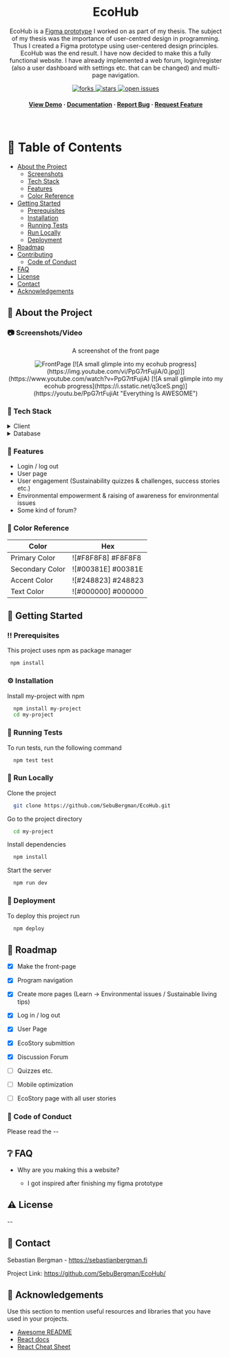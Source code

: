 <!--
Hey, thanks for using the awesome-readme-template template.  
If you have any enhancements, then fork this project and create a pull request 
or just open an issue with the label "enhancement".

Don't forget to give this project a star for additional support ;)
Maybe you can mention me or this repo in the acknowledgements too
-->
<div align="center">

  <!--<img src="assets/logo.png" alt="logo" width="200" height="auto" />-->
  <h1>EcoHub</h1>
  
  <p>
    EcoHub is a <a href="https://www.figma.com/proto/SLd2mjiyNSjfWAPjqlxLRV/Ymp%C3%A4rist%C3%B6n-kest%C3%A4vyyden-keskus?type=design&node-id=262-7167&t=ENi7NouD9OYJuqqR-1&scaling=min-zoom&page-id=0%3A1&starting-point-node-id=262%3A7167&mode=design">Figma prototype</a> I worked on as part of my thesis. The subject of my thesis was the importance of user-centred design in programming. Thus I created a Figma prototype using user-centered design principles. EcoHub was the end result. I have now decided to make this a fully functional website. I have already implemented a web forum, login/register (also a user dashboard with settings etc. that can be changed) and multi-page navigation.
  </p>
  
  
<!-- Badges -->
<p>
  <a href="https://github.com/SebuBergman/EcoHub/network/members">
    <img src="https://img.shields.io/github/forks/SebuBergman/EcoHub" alt="forks" />
  </a>
  <a href="https://github.com/SebuBergman/EcoHub/stargazers">
    <img src="https://img.shields.io/github/stars/SebuBergman/EcoHub" alt="stars" />
  </a>
  <a href="https://github.com/SebuBergman/EcoHub/issues/">
    <img src="https://img.shields.io/github/issues/SebuBergman/EcoHub" alt="open issues" />
  </a>
</p>
   
<h4>
    <a href="https://github.com/SebuBergman/EcoHub">View Demo</a>
  <span> · </span>
    <a href="https://github.com/SebuBergman/EcoHub">Documentation</a>
  <span> · </span>
    <a href="https://github.com/SebuBergman/EcoHub">Report Bug</a>
  <span> · </span>
    <a href="https://github.com/SebuBergman/EcoHub">Request Feature</a>
  </h4>
</div>

<br />

<!-- Table of Contents -->
# :notebook_with_decorative_cover: Table of Contents

- [About the Project](#star2-about-the-project)
  * [Screenshots](#camera-screenshots)
  * [Tech Stack](#space_invader-tech-stack)
  * [Features](#dart-features)
  * [Color Reference](#art-color-reference)
- [Getting Started](#toolbox-getting-started)
  * [Prerequisites](#bangbang-prerequisites)
  * [Installation](#gear-installation)
  * [Running Tests](#test_tube-running-tests)
  * [Run Locally](#running-run-locally)
  * [Deployment](#triangular_flag_on_post-deployment)
- [Roadmap](#compass-roadmap)
- [Contributing](#wave-contributing)
  * [Code of Conduct](#scroll-code-of-conduct)
- [FAQ](#grey_question-faq)
- [License](#warning-license)
- [Contact](#handshake-contact)
- [Acknowledgements](#gem-acknowledgements)

  

<!-- About the Project -->
## :star2: About the Project

<div>
  <p></p>
</div>

<!-- Screenshots -->
### :camera: Screenshots/Video

<div align="center"> 
  <p>A screenshot of the front page</p>
  <img src="https://github.com/SebuBergman/EcoHub/blob/main/src/assets/EcoHub_FrontPage.png" alt="FrontPage" />
  [![A small glimple into my ecohub progress](https://img.youtube.com/vi/PpG7rtFujiA/0.jpg)]](https://www.youtube.com/watch?v=PpG7rtFujiA)
  [![A small glimple into my ecohub progress](https://i.sstatic.net/q3ceS.png)](https://youtu.be/PpG7rtFujiAt "Everything Is AWESOME")
</div>


<!-- TechStack -->
### :space_invader: Tech Stack

<details>
  <summary>Client</summary>
  <ul>
    <li><a href="https://reactjs.org/">React.js</a></li>
    <li><a href="https://sass-lang.com">Sass</a></li>
        <li><a href="https://mui.com/material-ui">Material UI</a></li>
  </ul>
</details>

<details>
  <summary>Database</summary>
  <ul>
    <li><a href="https://firebase.google.com">Firebase</a></li>
  </ul>
</details>

<!-- Features -->
### :dart: Features

- Login / log out
- User page
- User engagement (Sustainability quizzes & challenges, success stories etc.)
- Environmental empowerment & raising of awareness for environmental issues
- Some kind of forum?

<!-- Color Reference -->
### :art: Color Reference

| Color             | Hex                                                                |
| ----------------- | ------------------------------------------------------------------ |
| Primary Color | ![#F8F8F8] #F8F8F8 |
| Secondary Color | ![#00381E] #00381E |
| Accent Color | ![#248823] #248823 |
| Text Color | ![#000000] #000000 |


<!-- Getting Started -->
## 	:toolbox: Getting Started

<!-- Prerequisites -->
### :bangbang: Prerequisites

This project uses npm as package manager

```bash
 npm install
```

<!-- Installation -->
### :gear: Installation

Install my-project with npm

```bash
  npm install my-project
  cd my-project
```
   
<!-- Running Tests -->
### :test_tube: Running Tests

To run tests, run the following command

```bash
  npm test test
```

<!-- Run Locally -->
### :running: Run Locally

Clone the project

```bash
  git clone https://github.com/SebuBergman/EcoHub.git
```

Go to the project directory

```bash
  cd my-project
```

Install dependencies

```bash
  npm install
```

Start the server

```bash
  npm run dev
```


<!-- Deployment -->
### :triangular_flag_on_post: Deployment

To deploy this project run

```bash
  npm deploy
```

<!-- Roadmap -->
## :compass: Roadmap

* [x] Make the front-page
* [x] Program navigation
* [x] Create more pages (Learn -> Environmental issues / Sustainable living tips)
* [x] Log in / log out
* [x] User Page
* [x] EcoStory submittion
* [x] Discussion Forum
* [ ] Quizzes etc.
* [ ] Mobile optimization
* [ ] EcoStory page with all user stories


<!-- Code of Conduct -->
### :scroll: Code of Conduct

Please read the -- <!--[Code of Conduct](https://github.com/Louis3797/awesome-readme-template/blob/master/CODE_OF_CONDUCT.md)-->

<!-- FAQ -->
## :grey_question: FAQ

- Why are you making this a website?

  + I got inspired after finishing my figma prototype


<!-- License -->
## :warning: License

--

<!-- Contact -->
## :handshake: Contact

Sebastian Bergman - https://sebastianbergman.fi

Project Link: https://github.com/SebuBergman/EcoHub/


<!-- Acknowledgments -->
## :gem: Acknowledgements

Use this section to mention useful resources and libraries that you have used in your projects.

 - [Awesome README](https://github.com/matiassingers/awesome-readme)
 - [React docs](https://reactjs.org/docs/getting-started.html)
 - [React Cheat Sheet](https://www.freecodecamp.org/news/the-react-cheatsheet/)

